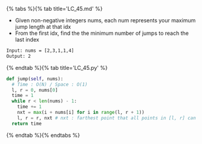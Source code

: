 {% tabs %}{% tab title='LC_45.md' %}

* Given non-negative integers nums, each num represents your maximum jump length at that idx
* From the first idx, find the the minimum number of jumps to reach the last index

```txt
Input: nums = [2,3,1,1,4]
Output: 2
```

{% endtab %}{% tab title='LC_45.py' %}

```py
def jump(self, nums):
  # Time : O(N) / Space : O(1)
  l, r = 0, nums[0]
  time = 1
  while r < len(nums) - 1:
    time += 1
    nxt = max(i + nums[i] for i in range(l, r + 1))
    l, r = r, nxt # nxt : farthest point that all points in [l, r] can reach
  return time
```

{% endtab %}{% endtabs %}
